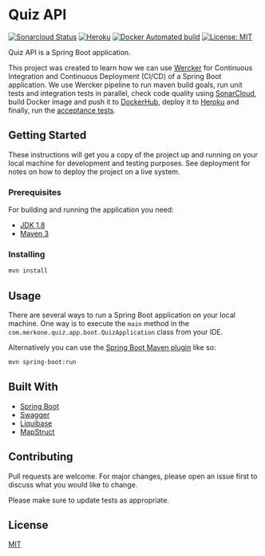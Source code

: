 # Quiz API

[![Sonarcloud Status](https://sonarcloud.io/api/project_badges/measure?project=com.lapots.breed.judge:judge-rule-engine&metric=alert_status)](https://sonarcloud.io/dashboard?id=quiz-api)
[![Heroku](https://img.shields.io/badge/Heroku-success-green)](https://api-quiz-app-docker.herokuapp.com/swagger-ui.html)
[![Docker Automated build](https://img.shields.io/docker/automated/vescuderog/quiz-api)](https://hub.docker.com/r/vescuderog/quiz-api)
[![License: MIT](https://img.shields.io/badge/License-MIT-yellow.svg)](https://opensource.org/licenses/MIT)

Quiz API is a Spring Boot application.

This project was created to learn how we can use [Wercker](https://app.wercker.com/) for Continuous Integration and Continuous Deployment (CI/CD) of a Spring Boot application. We use Wercker pipeline to run maven build goals, run unit tests and integration tests in parallel, check code quality using [SonarCloud](https://sonarcloud.io/projects), build Docker image and push it to [DockerHub](https://hub.docker.com/), deploy it to [Heroku](https://www.heroku.com/) and finally, run the [acceptance tests](https://github.com/vescuderog/quiz-api-qa).

## Getting Started

These instructions will get you a copy of the project up and running on your local machine for development and testing purposes. See deployment for notes on how to deploy the project on a live system.

### Prerequisites

For building and running the application you need:

- [JDK 1.8](http://www.oracle.com/technetwork/java/javase/downloads/jdk8-downloads-2133151.html)
- [Maven 3](https://maven.apache.org)

### Installing

```bash
mvn install
```

## Usage

There are several ways to run a Spring Boot application on your local machine. One way is to execute the `main` method in the `com.merkone.quiz.app.boot.QuizApplication` class from your IDE.

Alternatively you can use the [Spring Boot Maven plugin](https://docs.spring.io/spring-boot/docs/current/reference/html/build-tool-plugins-maven-plugin.html) like so:

```bash
mvn spring-boot:run
```

## Built With

* [Spring Boot](https://spring.io/projects/spring-boot/)
* [Swagger](https://swagger.io/)
* [Liquibase](https://www.liquibase.org/)
* [MapStruct](https://mapstruct.org/)

## Contributing
Pull requests are welcome. For major changes, please open an issue first to discuss what you would like to change.

Please make sure to update tests as appropriate.

## License
[MIT](https://choosealicense.com/licenses/mit/)
